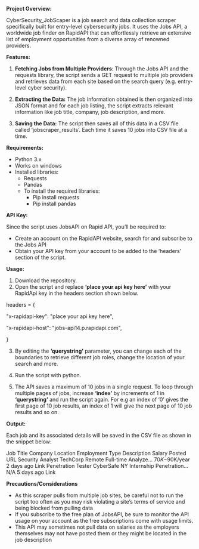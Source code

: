 **Project Overview:**

CyberSecurity_JobScaper is a job search and data collection scraper specifically built for entry-level cybersecurity jobs. It uses the Jobs API, a worldwide job finder on RapidAPI that can effortlessly retrieve an extensive list of employment opportunities from a diverse array of renowned providers.

**Features:**

1. **Fetching Jobs from Multiple Providers**: Through the Jobs API and the requests library, the script sends a GET request to multiple job providers and retrieves data from each site based on the search query (e.g. entry-level cyber security).

2. **Extracting the Data:** The job information obtained is then organized into JSON format and for each job listing, the script extracts relevant information like job title, company, job description, and more.

3. **Saving the Data:** The script then saves all of this data in a CSV file called ‘jobscraper_results’. Each time it saves 10 jobs into CSV file at a time.


**Requirements:**

- Python 3.x
- Works on windows
- Installed libraries:
  - Requests
  - Pandas
  - To install the required libraries:
    - Pip install requests
    - Pip install pandas

**API Key:**

Since the script uses JobsAPI on Rapid API, you’ll be required to:

- Create an account on the RapidAPI website, search for and subscribe to the Jobs API
- Obtain your API key from your account to be added to the ‘headers’ section of the script.

**Usage:**

1. Download the repository.
2. Open the script and replace **‘place your api key here’** with your RapidApi key in the headers section shown below.

headers = {

   "x-rapidapi-key": "place your api key here",

  "x-rapidapi-host": "jobs-api14.p.rapidapi.com",

}

3. By editing the **‘querystring’** parameter, you can change each of the boundaries to retrieve different job roles, change the location of your search and more.

4. Run the script with python.

5. The API saves a maximum of 10 jobs in a single request. To loop through multiple pages of jobs, increase **‘index’** by increments of 1 in **‘querystring’** and run the script again. For e.g an index of ‘0’ gives the first page of 10 job results, an index of 1 will give the next page of 10 job results and so on.


**Output:**

Each job and its associated details will be saved in the CSV file as shown in the snippet below:

Job Title	        Company	   Location	  Employment Type	 Description	 Salary	   Posted     URL
Security Analyst	TechCorp	 Remote	    Full-time	   Analyze...   $70K-$90K/year 2 days ago	Link
Penetration Tester	CyberSafe	 NY	        Internship	    Penetration...	 N/A	   5 days ago	Link


**Precautions/Considerations**

- As this scraper pulls from multiple job sites, be careful not to run the script too often as you may risk violating a site’s terms of service and being blocked from pulling data
- If you subscribe to the free plan of JobsAPI, be sure to monitor the API usage on your account as the free subscriptions come with usage limits.
- This API may sometimes not pull data on salaries as the employers themselves may not have posted them or they might be located in the job description
 

